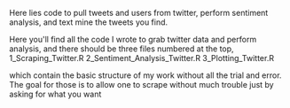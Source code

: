 Here lies code to pull tweets and users from twitter, perform sentiment
analysis, and text mine the tweets you find.  

Here you'll find all the code I wrote to grab twitter data and perform
analysis, and there should be three files numbered at the top,
1_Scraping_Twitter.R
2_Sentiment_Analysis_Twitter.R
3_Plotting_Twitter.R

which contain the basic structure of my work without all the trial and error.
The goal for those is to allow one to scrape without much trouble just by
asking for what you want
